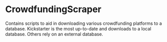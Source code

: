 # CrowdfundingScraper

Contains scripts to aid in downloading various crowdfunding platforms to a database. Kickstarter is the most up-to-date and downloads to a local database. Others rely on an external database.
